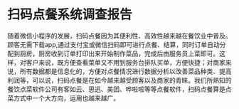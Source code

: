# 扫码点餐系统调查报告
随着微信小程序的发展，扫码点餐因为其便利性、高效性越来越在餐饮业中普及。顾客无需下载app,通过支付宝或微信扫码即可进行点餐、结算，同时订单自动分配到厨房，厨房收到订单打印出来开始制作菜品，完成后由服务员上菜即可。这样，对客户来说，既方便查看菜单又不用到服务台排队买单，方便快捷；对商家来说，所有数据都是信息化的，方便对点餐情况进行数据分析以改善菜品种类、提高利润等，可以说，扫码点餐是在如今越来越受顾客以及商家的青睐。我们所熟知的餐饮点菜软件公司有客如云、思迅、美团、哗啦啦等等点餐软件，扫码点餐算是点菜方式中一个大方向，运用也越来越广。
